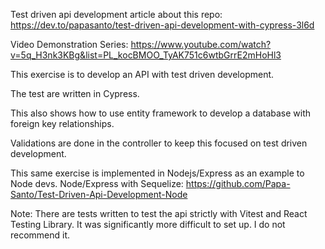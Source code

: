 Test driven api development article about this repo: https://dev.to/papasanto/test-driven-api-development-with-cypress-3l6d

Video Demonstration Series: https://www.youtube.com/watch?v=5q_H3nk3KBg&list=PL_kocBMOO_TyAK751c6wtbGrrE2mHoHl3

This exercise is to develop an API with test driven development.

The test are written in Cypress.

This also shows how to use entity framework to develop a database with foreign key relationships.

Validations are done in the controller to keep this focused on test driven development.

This same exercise is implemented in Nodejs/Express as an example to Node devs.
Node/Express with Sequelize: https://github.com/Papa-Santo/Test-Driven-Api-Development-Node

Note: There are tests written to test the api strictly with Vitest and React Testing Library. It was significantly more difficult to set up. I do not recommend it.
